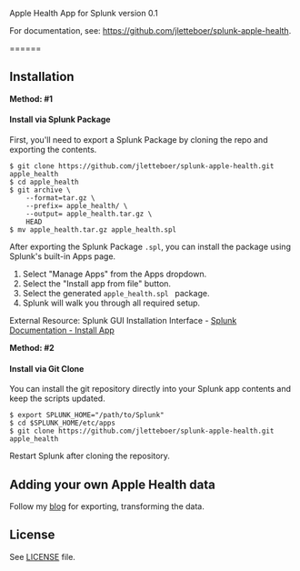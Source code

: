 Apple Health App for Splunk version 0.1

For documentation, see: https://github.com/jletteboer/splunk-apple-health.

======

Installation
------------

**Method: #1**

#### Install via Splunk Package

First, you'll need to export a Splunk Package by cloning the repo and exporting
the contents.

```
$ git clone https://github.com/jletteboer/splunk-apple-health.git apple_health
$ cd apple_health
$ git archive \
    --format=tar.gz \
    --prefix= apple_health/ \
    --output= apple_health.tar.gz \
    HEAD
$ mv apple_health.tar.gz apple_health.spl
```

After exporting the Splunk Package `.spl`, you can install the package using
Splunk's built-in Apps page.

1. Select "Manage Apps" from the Apps dropdown.
1. Select the "Install app from file" button.
1. Select the generated `apple_health.spl ` package.
1. Splunk will walk you through all required setup.

External Resource: Splunk GUI Installation Interface - [Splunk Documentation - Install App](https://docs.splunk.com/Documentation/AddOns/released/Overview/Distributedinstall "Splunk Docs")


**Method: #2**

#### Install via Git Clone

You can install the git repository directly into your Splunk app contents and
keep the scripts updated.

```
$ export SPLUNK_HOME="/path/to/Splunk"
$ cd $SPLUNK_HOME/etc/apps
$ git clone https://github.com/jletteboer/splunk-apple-health.git apple_health
```

Restart Splunk after cloning the repository.

Adding your own Apple Health data
--------------------------------

Follow my [blog](http://www.networkx.nl/data-science/visualising-health-data/) for exporting, transforming the data.

License
-------

See [LICENSE](LICENSE) file.
